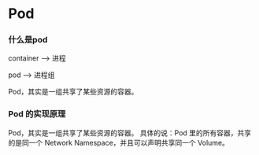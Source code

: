 # Pod

### 什么是pod

container --> 进程

pod --> 进程组

Pod，其实是一组共享了某些资源的容器。

### Pod 的实现原理

Pod，其实是一组共享了某些资源的容器。
具体的说：Pod 里的所有容器，共享的是同一个 Network Namespace，并且可以声明共享同一个 Volume。
